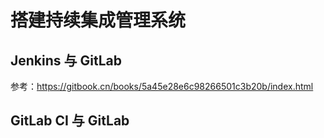# 搭建持续集成管理系统



## Jenkins 与 GitLab

参考：https://gitbook.cn/books/5a45e28e6c98266501c3b20b/index.html



## GitLab CI 与 GitLab